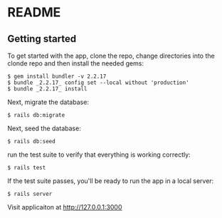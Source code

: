 # README

## Getting started

To get started with the app, clone the repo, change directories into the clonde repo and then install the needed gems:

```
$ gem install bundler -v 2.2.17
$ bundle _2.2.17_ config set --local without 'production'
$ bundle _2.2.17_ install
```

Next, migrate the database:

```
$ rails db:migrate
```
Next, seed the database:

```
$ rails db:seed
```
run the test suite to verify that everything is working correctly:

```
$ rails test
```

If the test suite passes, you'll be ready to run the app in a local server:

```
$ rails server
```

Visit applicaiton at http://127.0.0.1:3000
